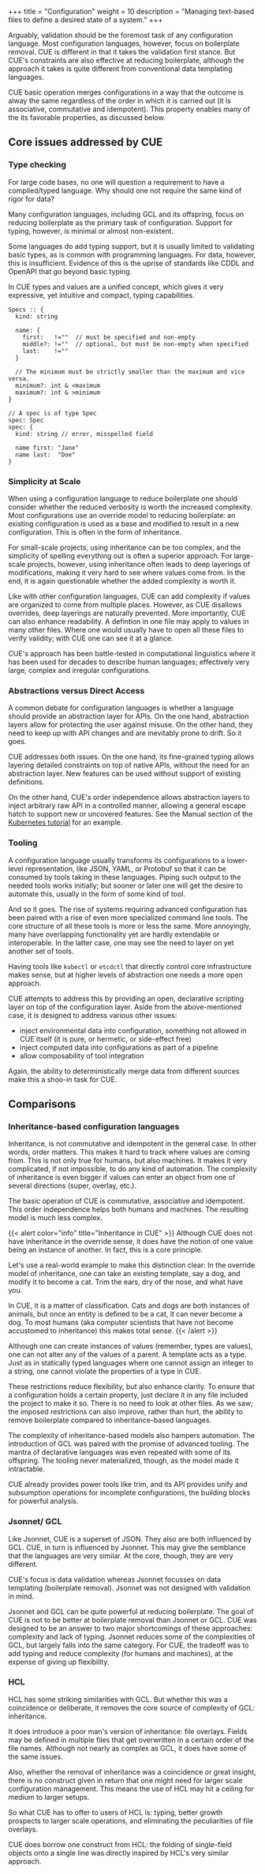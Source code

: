 +++
title = "Configuration"
weight = 10
description = "Managing text-based files to define a desired state of a system."
+++

Arguably, validation should be the foremost task of any configuration language.
Most configuration languages, however, focus on boilerplate removal.
CUE is different in that it takes the validation first stance.
But CUE's constraints are also effective at reducing boilerplate,
although the approach it takes is quite different from conventional
data templating languages.

CUE basic operation merges configurations in a way that the outcome is
alway the same regardless of the order in which it is carried out
(it is associative, commutative and idempotent).
This property enables many of the its favorable properties, as discussed below.


## Core issues addressed by CUE

### Type checking

 For large code bases, no one will question a requirement to
 have a compiled/typed language.
 Why should one not require the same kind of rigor for data?

Many configuration languages, including GCL and its offspring, focus on
reducing boilerplate as the primary task of configuration.
Support for typing, however, is minimal or almost non-existent.

Some languages do add typing support, but it is usually
limited to validating basic types, as is common with programming languages.
For data, however, this is insufficient.
Evidence of this is the uprise of standards like CDDL and OpenAPI that
go beyond basic typing.

In CUE types and values are a unified concept, which gives it very
expressive, yet intuitive and compact, typing capabilities.

```
Specs :: {
  kind: string

  name: {
    first:   !=""  // must be specified and non-empty
    middle?: !=""  // optional, but must be non-empty when specified
    last:    !=""
  }

  // The minimum must be strictly smaller than the maximum and vice versa.
  minimum?: int & <maximum
  maximum?: int & >minimum
}

// A spec is of type Spec
spec: Spec
spec: {
  kind: string // error, misspelled field

  name first: "Jane"
  name last:  "Doe"
}
```


### Simplicity at Scale

When using a configuration language to reduce boilerplate
one should consider whether the reduced verbosity is worth the
increased complexity.
Most configurations use an override model to reducing boilerplate:
an existing configuration is used as a base and modified to result in
a new configuration.
This is often in the form of inheritance.

For small-scale projects,
using inheritance can be too complex, and the simplicity of
spelling everything out is often a superior approach.
For large-scale projects, however, using inheritance often leads to deep
layerings of modifications, making it very hard to see where values come from.
In the end, it is again questionable whether the added complexity is worth it.

Like with other configuration languages, CUE can add complexity if values
are organized to come from multiple places.
However, as CUE disallows overrides, deep layerings are naturally prevented.
More importantly, CUE can also enhance readability.
A defintion in one file may apply to values in many other files.
Where one would usually have to open all these files to verify validity;
with CUE one can see it at a glance.

CUE's approach has been battle-tested in computational linguistics where it
has been used for decades to describe human languages;
effectively very large, complex and irregular configurations.


### Abstractions versus Direct Access

A common debate for configuration languages is whether a language should
provide an abstraction layer for APIs.
On the one hand, abstraction layers allow for protecting the user against misuse.
On the other hand, they need to keep up with API changes and are
inevitably prone to drift.
So it goes.

CUE addresses both issues.
On the one hand, its fine-grained typing allows layering detailed constraints
on top of native APIs, without the need for an abstraction layer.
New features can be used without support of existing definitions.

On the other hand, CUE's order independence allows abstraction layers
to inject arbitrary raw API in a controlled manner,
allowing a general escape hatch to support new or uncovered features.
See the Manual section of the
[Kubernetes tutorial](https://github.com/cuelang/cue/tree/master/doc/tutorial/kubernetes/README.md)
for an example.

### Tooling

A configuration language usually transforms its configurations to
a lower-level representation, like JSON, YAML, or Protobuf so that
it can be consumed by tools taking in these languages.
Piping such output to the needed tools works initially;
but sooner or later one will get the desire to automate this,
usually in the form of some kind of tool.

And so it goes.
The rise of systems requiring advanced configuration has been paired
with a rise of even more specialized command line tools.
The core structure of all these tools is more or less the same.
More annoyingly, many have overlapping functionality yet are hardly extendable
or interoperable.
In the latter case, one may see the need to layer on yet another set of tools.

Having tools like `kubectl` or `etcdctl` that directly control
core infrastructure makes sense, but at higher levels of
abstraction one needs a more open approach.

CUE attempts to address this by providing an open,
declarative scripting layer on top of the configuration layer.
Aside from the above-mentioned case, it is designed to address various
other issues:

- inject environmental data into configuration, something not allowed
  in CUE itself (it is pure, or hermetic, or side-effect free)
- inject computed data into configurations as part of a pipeline
- allow composability of tool integration

Again, the ability to deterministically merge data from different sources
make this a shoo-in task for CUE.


## Comparisons

### Inheritance-based configuration languages

Inheritance, is
not commutative and idempotent in the general case. In other words, order
matters.
This makes it hard to track where values are coming from.
This is not only true for humans, but also machines.
It makes it very complicated, if not impossible, to do any kind of
automation.
The complexity of inheritance is even bigger if values
can enter an object from one of several directions (super, overlay, etc.).

The basic operation of CUE is commutative, associative and idempotent.
This order independence helps both
humans and machines. The resulting model is much less complex.

{{< alert color="info" title="Inheritance in CUE" >}}
Although CUE does not have inheritance in the override sense, it does have
the notion of one value being an instance of another.
In fact, this is a core principle.

Let's use a real-world example to make this distinction clear:
In the override model of inheritance, one can take an existing template,
say a dog, and modify it to become a cat.
Trim the ears, dry of the nose, and what have you.

In CUE, it is a matter of classification.
Cats and dogs are both instances of animals, but once an entity is defined
to be a cat, it can never become a dog.
To most humans (aka computer scientists that have not become accustomed
to inheritance) this makes total sense.
{{< /alert >}}

Although one can create instances of values (remember, types are values),
one can not alter any of the values of a parent.
A template acts as a type.
Just as in statically typed languages where one cannot assign an integer to
a string, one cannot violate the properties of a type in CUE.

These restrictions reduce flexibility, but also enhance clarity.
To ensure that a configuration holds a certain property, just declare it
in any file included the project to make it so.
There is no need to look at other files.
As we saw; the imposed restrictions can also improve, rather than hurt,
the ability to remove boilerplate compared to inheritance-based languages.

The complexity of inheritance-based models also hampers automation.
The introduction of GCL was paired with the promise of advanced tooling.
The mantra of declarative languages was even repeated with some of
its offspring.
The tooling never materialized, though, as the model made it intractable.

CUE already provides power tools like trim, and its API provides
unify and subsumption operations for incomplete configurations, the building
blocks for powerful analysis.


<!-- TODO:
### Imperative Configuration Languages
-->

### Jsonnet/ GCL

Like Jsonnet, CUE is a superset of JSON.
They also are both influenced by GCL.
CUE, in turn is influenced by Jsonnet.
This may give the semblance that the languages are very similar.
At the core, though, they are very different.

CUE's focus is data validation whereas Jsonnet focusses on data templating
(boilerplate removal).
Jsonnet was not designed with validation in mind.

Jsonnet and GCL can be quite powerful at reducing boilerplate.
The goal of CUE is not to be better at boilerplate removal than Jsonnet or GCL.
CUE was designed to be an answer to two major shortcomings of these approaches:
complexity and lack of typing.
Jsonnet reduces some of the complexities of GCL, but largely falls into the
same category.
For CUE, the tradeoff was to add typing and reduce complexity
(for humans and machines), at the expense of giving up flexibility.


### HCL

HCL has some striking similarities with GCL.
But whether this was a coincidence or deliberate, it removes the core
source of complexity of GCL: inheritance.

It does introduce a poor man's version of inheritance: file overlays.
Fields may be defined in multiple files that get overwritten in a certain
order of the file names.
Although not nearly as complex as GCL, it does have some of the same issues.

Also, whether the removal of inheritance was a coincidence or great insight,
there is no construct given in return that one might need for larger scale
configuration management.
This means the use of HCL may hit a ceiling for medium to larger setups.

So what CUE has to offer to users of HCL is: typing, better growth prospects
to larger scale operations, and eliminating the peculiarities of file overlays.

CUE does borrow one construct from HCL: the folding of single-field objects
onto a single line was directly inspired by HCL's very similar approach.


<!--
Possible other comparisons:
 - Kustomize
 - Python offshoots: Picolo, Coil, etc.
 - Skylark as a special case.
 - Nix
 - using plain YAML/JSON
-->
